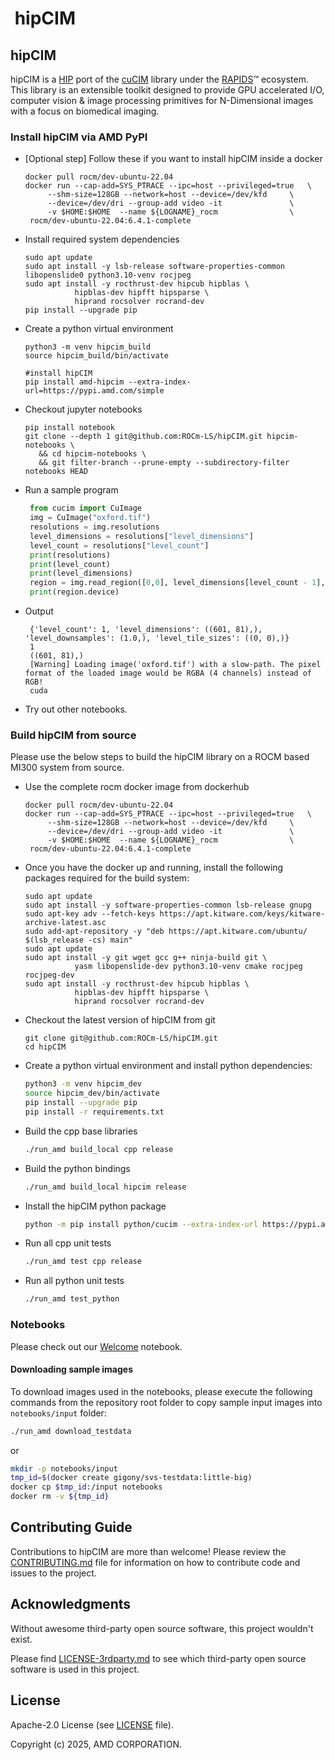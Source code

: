 # <div align="left">&nbsp;hipCIM&nbsp;</div>

## hipCIM 
hipCIM is a [HIP](https://github.com/ROCm/hip) port of the [cuCIM](https://github.com/rapidsai/cucim) library under the [RAPIDS](https://github.com/rapidsai)™ ecosystem.
This library is an extensible toolkit designed to provide GPU accelerated I/O, computer vision & image processing primitives for N-Dimensional images with a focus on biomedical imaging.

### Install hipCIM via AMD PyPI

- [Optional step] Follow these if you want to install hipCIM inside a docker
	```
	docker pull rocm/dev-ubuntu-22.04
	docker run --cap-add=SYS_PTRACE --ipc=host --privileged=true   \
         --shm-size=128GB --network=host --device=/dev/kfd     \
         --device=/dev/dri --group-add video -it               \
         -v $HOME:$HOME  --name ${LOGNAME}_rocm                \
     rocm/dev-ubuntu-22.04:6.4.1-complete
	```
- Install required system dependencies
  	```
	sudo apt update
	sudo apt install -y lsb-release software-properties-common libopenslide0 python3.10-venv rocjpeg
    sudo apt install -y rocthrust-dev hipcub hipblas \
               hipblas-dev hipfft hipsparse \
               hiprand rocsolver rocrand-dev
	pip install --upgrade pip
	```
	
- Create a python virtual environment
	```
	python3 -m venv hipcim_build
	source hipcim_build/bin/activate
    
    #install hipCIM
	pip install amd-hipcim --extra-index-url=https://pypi.amd.com/simple
	```

 - Checkout jupyter notebooks
   ```
   pip install notebook
   git clone --depth 1 git@github.com:ROCm-LS/hipCIM.git hipcim-notebooks \
      && cd hipcim-notebooks \
      && git filter-branch --prune-empty --subdirectory-filter notebooks HEAD
   ```
 - Run a sample program
   ```python
    from cucim import CuImage
    img = CuImage("oxford.tif")
    resolutions = img.resolutions
    level_dimensions = resolutions["level_dimensions"]
    level_count = resolutions["level_count"]
    print(resolutions)
    print(level_count)
    print(level_dimensions)
    region = img.read_region([0,0], level_dimensions[level_count - 1], level_count - 1, device="cuda")
    print(region.device)
   ```
 - Output
   ```
    {'level_count': 1, 'level_dimensions': ((601, 81),), 'level_downsamples': (1.0,), 'level_tile_sizes': ((0, 0),)}
    1
    ((601, 81),)
    [Warning] Loading image('oxford.tif') with a slow-path. The pixel format of the loaded image would be RGBA (4 channels) instead of RGB!
    cuda
   ```
- Try out other notebooks.

### Build hipCIM from source
Please use the below steps to build the hipCIM library on a ROCM based MI300 system from source. 

- Use the complete rocm docker image from dockerhub
	```
    docker pull rocm/dev-ubuntu-22.04
    docker run --cap-add=SYS_PTRACE --ipc=host --privileged=true   \
         --shm-size=128GB --network=host --device=/dev/kfd     \
         --device=/dev/dri --group-add video -it               \
         -v $HOME:$HOME  --name ${LOGNAME}_rocm                \
     rocm/dev-ubuntu-22.04:6.4.1-complete
    ```

- Once you have the docker up and running, install the following packages
  required for the build system:
    ```
    sudo apt update
	sudo apt install -y software-properties-common lsb-release gnupg
	sudo apt-key adv --fetch-keys https://apt.kitware.com/keys/kitware-archive-latest.asc
	sudo add-apt-repository -y "deb https://apt.kitware.com/ubuntu/ $(lsb_release -cs) main"
	sudo apt update
	sudo apt install -y git wget gcc g++ ninja-build git \
			   yasm libopenslide-dev python3.10-venv cmake rocjpeg rocjpeg-dev
    sudo apt install -y rocthrust-dev hipcub hipblas \
               hipblas-dev hipfft hipsparse \
               hiprand rocsolver rocrand-dev

    ```

- Checkout the latest version of hipCIM from git
    ```
    git clone git@github.com:ROCm-LS/hipCIM.git
    cd hipCIM
    ```

- Create a python virtual environment and install python dependencies:
    ```bash
    python3 -m venv hipcim_dev
	source hipcim_dev/bin/activate
	pip install --upgrade pip
	pip install -r requirements.txt
    ```

- Build the cpp base libraries

   ```bash
   ./run_amd build_local cpp release
   ```

- Build the python bindings

  ```bash
  ./run_amd build_local hipcim release
  ```

- Install the hipCIM python package
  ```bash
  python -m pip install python/cucim --extra-index-url https://pypi.amd.com/simple
  ```

- Run all cpp unit tests
  ```bash
  ./run_amd test cpp release
  ```


- Run all python unit tests
  ```bash
  ./run_amd test_python
  ```

### Notebooks

Please check out our [Welcome](notebooks/Welcome.ipynb) notebook.

#### Downloading sample images

To download images used in the notebooks, please execute the following commands from the repository root folder to copy sample input images into `notebooks/input` folder:



```bash
./run_amd download_testdata
```
or

```bash
mkdir -p notebooks/input
tmp_id=$(docker create gigony/svs-testdata:little-big)
docker cp $tmp_id:/input notebooks
docker rm -v ${tmp_id}
```

## Contributing Guide

Contributions to hipCIM are more than welcome!
Please review the [CONTRIBUTING.md](CONTRIBUTING.md) file for information on how to contribute code and issues to the project.

## Acknowledgments

Without awesome third-party open source software, this project wouldn't exist.

Please find [LICENSE-3rdparty.md](LICENSE-3rdparty.md) to see which third-party open source software
is used in this project.

## License

Apache-2.0 License (see [LICENSE](LICENSE) file).

Copyright (c) 2025, AMD CORPORATION.
